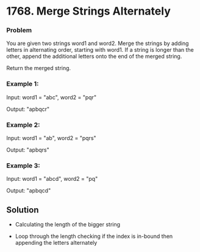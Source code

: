 # 1768. Merge Strings Alternately

### Problem
You are given two strings word1 and word2. Merge the strings by adding letters in alternating order, starting with word1. If a string is longer than the other, append the additional letters onto the end of the merged string.

Return the merged string.

### Example 1:

Input: word1 = "abc", word2 = "pqr"

Output: "apbqcr"

### Example 2:

Input: word1 = "ab", word2 = "pqrs"

Output: "apbqrs"

### Example 3:

Input: word1 = "abcd", word2 = "pq"

Output: "apbqcd"

## Solution

- Calculating the length of the bigger string

- Loop through the length checking if the index is in-bound then appending the letters alternately

